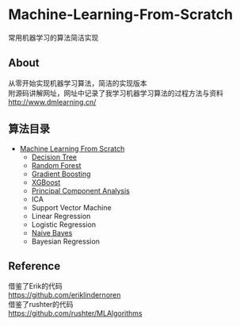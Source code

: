 # Machine-Learning-From-Scratch
常用机器学习的算法简洁实现
## About
从零开始实现机器学习算法，简洁的实现版本<br>
附源码讲解网址，网址中记录了我学习机器学习算法的过程方法与资料<br>
http://www.dmlearning.cn/

## 算法目录
- [Machine Learning From Scratch](#machine-learning-from-scratch)
  * [Decision Tree](decision_tree)
  * [Random Forest](random_forest)
  * [Gradient Boosting](gradient_boosting_decision_tree)
  * [XGBoost](xgboost)
  * [Principal Component Analysis](pca)
  * ICA
  * Support Vector Machine
  * Linear Regression
  * Logistic Regression
  * [Naive Bayes](naive_bayes)
  * Bayesian Regression
  
 ## Reference
借鉴了Erik的代码<br>
https://github.com/eriklindernoren<br>
借鉴了rushter的代码<br>
https://github.com/rushter/MLAlgorithms
   
  
